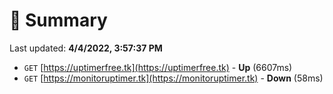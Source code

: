 # 📖 Summary
Last updated: **4/4/2022, 3:57:37 PM**

- `GET` [https://uptimerfree.tk](https://uptimerfree.tk) - **Up** (6607ms)
- `GET` [https://monitoruptimer.tk](https://monitoruptimer.tk) - **Down** (58ms)
